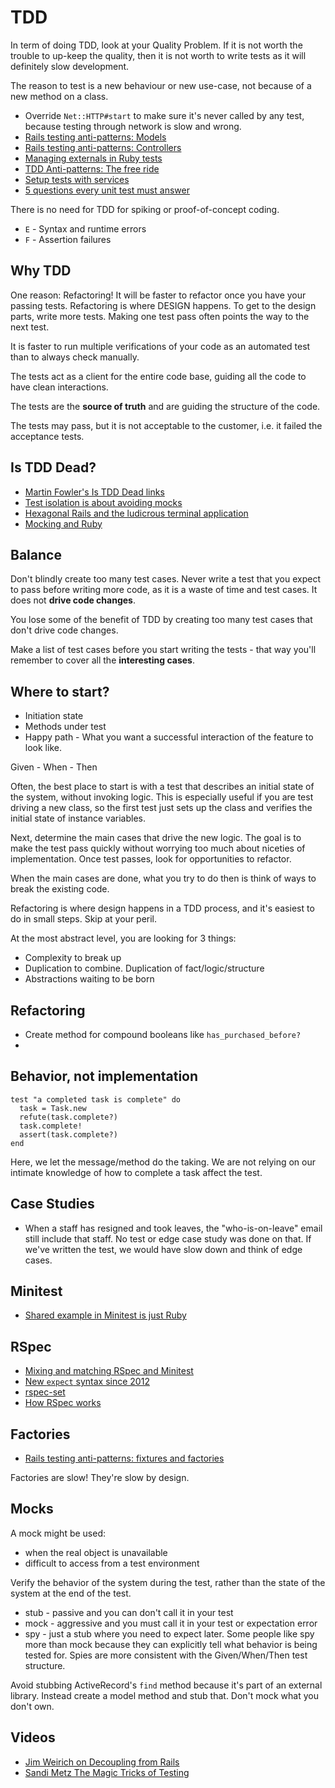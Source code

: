 # TDD

In term of doing TDD, look at your Quality Problem. If it is not worth the trouble to up-keep the quality, then it is not worth to write tests as it will definitely slow development.

The reason to test is a new behaviour or new use-case, not because of a new method on a class.

* Override `Net::HTTP#start` to make sure it's never called by any test, because testing through network is slow and wrong.
* [Rails testing anti-patterns: Models](https://semaphoreapp.com/blog/2014/01/21/rails-testing-antipatterns-models.html)
* [Rails testing anti-patterns: Controllers](https://semaphoreapp.com/blog/2014/02/11/rails-testing-antipatterns-controllers.html)
* [Managing externals in Ruby tests](https://semaphoreapp.com/blog/2014/03/18/managing-externals-in-ruby-tests.html)
* [TDD Anti-patterns: The free ride](https://semaphoreapp.com/blog/2014/06/24/tdd-antipatterns-the-free-ride.html)
* [Setup tests with services](http://blog.arkency.com/2014/06/setup-your-tests-with-services/)
* [5 questions every unit test must answer](https://medium.com/javascript-scene/what-every-unit-test-needs-f6cd34d9836d)

There is no need for TDD for spiking or proof-of-concept coding.

* `E` - Syntax and runtime errors
* `F` - Assertion failures

## Why TDD

One reason: Refactoring! It will be faster to refactor once you have your passing tests. Refactoring is where DESIGN happens. To get to the design parts, write more tests. Making one test pass often points the way to the next test.

It is faster to run multiple verifications of your code as an automated test than to always check manually.

The tests act as a client for the entire code base, guiding all the code to have clean interactions.

The tests are the **source of truth** and are guiding the structure of the code.

The tests may pass, but it is not acceptable to the customer, i.e. it failed the acceptance tests.

## Is TDD Dead?

* [Martin Fowler's Is TDD Dead links](http://martinfowler.com/articles/is-tdd-dead/)
* [Test isolation is about avoiding mocks](https://www.destroyallsoftware.com/blog/2014/test-isolation-is-about-avoiding-mocks)
* [Hexagonal Rails and the ludicrous terminal application](http://pivotallabs.com/hexagonal-rails-and-the-ludicrous-terminal-application/)
* [Mocking and Ruby](http://solnic.eu/2014/05/22/mocking-and-ruby.html)

## Balance

Don't blindly create too many test cases. Never write a test that you expect to pass before writing more code, as it is a waste of time and test cases. It does not **drive code changes**.

You lose some of the benefit of TDD by creating too many test cases that don't drive code changes.

Make a list of test cases before you start writing the tests - that way you'll remember to cover all the **interesting cases**.

## Where to start?

* Initiation state
* Methods under test
* Happy path - What you want a successful interaction of the feature to look like.

Given - When - Then

Often, the best place to start is with a test that describes an initial state of the system, without invoking logic. This is especially useful if you are test driving a new class, so the first test just sets up the class and verifies the initial state of instance variables.

Next, determine the main cases that drive the new logic. The goal is to make the test pass quickly without worrying too much about niceties of implementation. Once test passes, look for opportunities to refactor.

When the main cases are done, what you try to do then is think of ways to break the existing code.

Refactoring is where design happens in a TDD process, and it's easiest to do in small steps. Skip at your peril.

At the most abstract level, you are looking for 3 things:

* Complexity to break up
* Duplication to combine. Duplication of fact/logic/structure
* Abstractions waiting to be born

## Refactoring

* Create method for compound booleans like `has_purchased_before?`
* 

## Behavior, not implementation

```
test "a completed task is complete" do
  task = Task.new
  refute(task.complete?)
  task.complete!
  assert(task.complete?)
end
```

Here, we let the message/method do the taking. We are not relying on our intimate knowledge of how to complete a task affect the test.

## Case Studies

* When a staff has resigned and took leaves, the "who-is-on-leave" email still include that staff. No test or edge case study was done on that. If we've written the test, we would have slow down and think of edge cases.

## Minitest

* [Shared example in Minitest is just Ruby](https://canaryup.com/blog/shared-examples-with-minitest)

## RSpec

* [Mixing and matching RSpec and Minitest](http://myronmars.to/n/dev-blog/2012/07/mixing-and-matching-parts-of-rspec)
* [New `expect` syntax since 2012](http://myronmars.to/n/dev-blog/2012/06/rspecs-new-expectation-syntax)
* [rspec-set](https://github.com/pcreux/rspec-set)
* [How RSpec works](http://interblah.net/how-rspec-works)

## Factories

* [Rails testing anti-patterns: fixtures and factories](https://semaphoreapp.com/blog/2014/01/14/rails-testing-antipatterns-fixtures-and-factories.html)

Factories are slow! They're slow by design.

## Mocks

A mock might be used:

* when the real object is unavailable
* difficult to access from a test environment

Verify the behavior of the system during the test, rather than the state of the system at the end of the test.

* stub - passive and you can don't call it in your test
* mock - aggressive and you must call it in your test or expectation error
* spy - just a stub where you need to expect later. Some people like spy more than mock because they can explicitly tell what behavior is being tested for. Spies are more consistent with the Given/When/Then test structure.

Avoid stubbing ActiveRecord's `find` method because it's part of an external library. Instead create a model method and stub that. Don't mock what you don't own.

## Videos

* [Jim Weirich on Decoupling from Rails](https://www.youtube.com/watch?v=tg5RFeSfBM4)
* [Sandi Metz The Magic Tricks of Testing](http://www.youtube.com/watch?v=URSWYvyc42M)